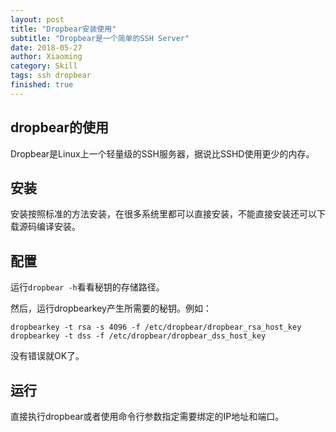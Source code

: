 ```yaml
---
layout: post
title: "Dropbear安装使用"
subtitle: "Dropbear是一个简单的SSH Server"
date: 2018-05-27
author: Xiaoming
category: Skill
tags: ssh dropbear 
finished: true
---
```


## dropbear的使用

Dropbear是Linux上一个轻量级的SSH服务器，据说比SSHD使用更少的内存。

## 安装

安装按照标准的方法安装，在很多系统里都可以直接安装，不能直接安装还可以下载源码编译安装。

## 配置

运行`dropbear -h`看看秘钥的存储路径。

然后，运行dropbearkey产生所需要的秘钥。例如：

`dropbearkey -t rsa -s 4096 -f /etc/dropbear/dropbear_rsa_host_key`
`dropbearkey -t dss -f /etc/dropbear/dropbear_dss_host_key`

没有错误就OK了。

## 运行

直接执行dropbear或者使用命令行参数指定需要绑定的IP地址和端口。

